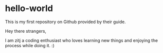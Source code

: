 # hello-world
This is my first repository on Github provided by their guide.


Hey there strangers, 

I am zitj a coding enthusiast who loves learning new things and enjoying the process while doing it. :)
